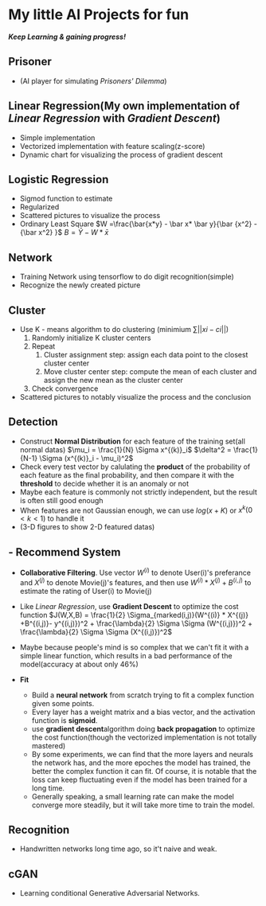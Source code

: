 # My little AI Projects for fun

***Keep Learning & gaining progress!***

## **Prisoner**
    
  - (AI player for simulating *Prisoners' Dilemma*)

## **Linear Regression**(My own implementation of *Linear Regression* with *Gradient Descent*)

  - Simple implementation
  - Vectorized implementation with feature scaling(z-score)
  - Dynamic chart for visualizing the process of  gradient descent

## **Logistic Regression**

  - Sigmod function to estimate
  - Regularized
  - Scattered pictures to visualize the process
  - Ordinary Least Square
    $W =\frac{\bar{x*y} - \bar x* \bar y}{\bar {x^2} - {\bar x^2} }$
    $B = \bar Y - W * \bar{x}$

## **Network**

  - Training Network using tensorflow to do digit recognition(simple)
  - Recognize the newly created picture

## **Cluster**

  - Use K - means algorithm to do clustering (minimium $\sum ||xi-ci||$)
    1. Randomly initialize K cluster centers
    2. Repeat
       1. Cluster assignment step: assign each data point to the closest cluster center
       2. Move cluster center step: compute the mean of each cluster and assign the new mean as the cluster center
    3. Check convergence
  - Scattered pictures to notably visualize the process and the conclusion

## **Detection**

  - Construct **Normal Distribution** for each feature of the training set(all normal datas)
    $\mu_i = \frac{1}{N} \Sigma x^{(k)}_i$
    $\delta^2 = \frac{1}{N-1} \Sigma (x^{(k)}_i - \mu_i)^2$
  - Check every test vector by calulating the **product** of the probability of each feature as the final probability, and then compare it with the **threshold** to decide whether it is an anomaly or not
  - Maybe each feature is commonly not strictly independent, but the result is often still good enough
  - When features are not Gaussian enough, we can use $log(x+K)$ or $x^k(0<k<1)$ to handle it
  - (3-D figures to show 2-D featured datas)

## - **Recommend System**

  - **Collaborative Filtering**. Use vector $W^{(i)}$ to denote User(i)'s preferance and $X^{(j)}$ to denote Movie(j)'s features, and then use $W^{(i)} * X^{(j)} + B^{(i,j)}$ to estimate the rating of User(i) to Movie(j)
  - Like *Linear Regression*, use **Gradient Descent** to optimize the cost function
    $J(W,X,B) = \frac{1}{2} \Sigma_{marked(i,j)}(W^{(i)} * X^{(j)} +B^{(i,j)}- y^{(i,j)})^2 + \frac{\lambda}{2} \Sigma \Sigma (W^{(i,j)})^2 + \frac{\lambda}{2} \Sigma \Sigma (X^{(i,j)})^2$
  - Maybe because people's mind is so complex that we can't fit it with a simple linear function, which results in a bad performance of the model(accuracy at about only 46%)
- **Fit**

  - Build a **neural network** from scratch trying to fit a complex function given some points.
  - Every layer has a weight matrix and a bias vector, and the activation function is **sigmoid**.
  - use **gradient descent**algorithm doing **back propagation** to optimize the cost function(though the vectorized implementation is not totally mastered)
  - By some experiments, we can find that the more layers and neurals the network has, and the more epoches the model has trained, the better the complex function it can fit. Of course, it is notable that the loss can keep fluctuating even if the model has been trained for a long time.
  - Generally speaking, a small learning rate can make the model converge more steadily, but it will take more time to train the model.

## **Recognition**

  - Handwritten networks long time ago, so it't naive and weak.

## **cGAN**

  - Learning conditional Generative Adversarial Networks.